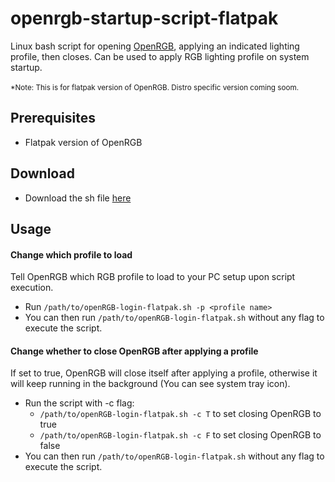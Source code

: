 # openrgb-startup-script-flatpak
Linux bash script for opening [OpenRGB](https://openrgb.org/), applying an indicated lighting profile, then closes. Can be used to apply RGB lighting profile on system startup. \
\
<sup>*Note: This is for flatpak version of OpenRGB. Distro specific version coming soom.</sup>

## Prerequisites
* Flatpak version of OpenRGB

## Download
* Download the sh file [here](https://github.com/JiayuanWen/openrgb-startup-script-flatpak/releases)

## Usage
#### Change which profile to load
Tell OpenRGB which RGB profile to load to your PC setup upon script execution.
* Run ```/path/to/openRGB-login-flatpak.sh -p <profile name>```
* You can then run `/path/to/openRGB-login-flatpak.sh` without any flag to execute the script.

#### Change whether to close OpenRGB after applying a profile
If set to true, OpenRGB will close itself after applying a profile, otherwise it will keep running in the background (You can see system tray icon).
* Run the script with -c flag:
  *   ```/path/to/openRGB-login-flatpak.sh -c T``` to set closing OpenRGB to true
  *   ```/path/to/openRGB-login-flatpak.sh -c F``` to set closing OpenRGB to false
* You can then run `/path/to/openRGB-login-flatpak.sh` without any flag to execute the script.
